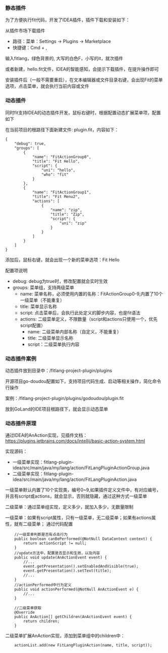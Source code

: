 ### 静态插件

为了方便执行fit代码，开发了IDEA插件，插件下载和安装如下：

从插件市场下载插件

- 路径：菜单：Settings -> Plugins -> Marketplace
- 快捷键：Cmd + ,

输入fitlang，绿色背景的, 大写的白色F，小写的it，就次插件

或者新建，hello.fit文件，IDEA的智能感知，会提示下载插件，在提升操作即可

安装插件后（一般不需要重启），在文本编辑器或文件目录右键，会出现Fit的菜单选项，点击菜单，就会执行当前内容或文件

### 动态插件

同时fit支持IDEA的动态插件开发，鼠标右键时，根据配置动态扩展菜单项，配置如下

在当前项目的根路径下面新建文件: plugin.fit，内容如下：

```
{
    "debug": true,
    "groups": [
        {
            "name": "FitActionGroup0",
            "title": "Fit Hello",
            "script": {
                "uni": "hello",
                "who": "fit"
            }
        },
        {
            "name": "FitActionGroup1",
            "title": "Fit Menu2",
            "actions": [
                {
                    "name": "zip",
                    "title": "Zip",
                    "script": {
                        "uni": "zip"
                    }
                }
            ]
        }
    ]
}
```

添加后，鼠标右键，就会出现一个新的菜单选项：Fit Hello

配置项说明

- debug: debug为true时，修改配置就会实时生效
- groups: 菜单组，支持两级菜单
    - name: 菜单名称，必须使用内置的名称：FitActionGroup0-9,内置了10个一级菜单（不能重复）
    - title: 菜单显示名称
    - script: 点击菜单后，会执行此处定义的脚步内容，也是fit语法
    - actions: 二级菜单定义，不限数量（script和actions只使用一个，优先script配置）
        - name: 二级菜单内部名称（自定义，不能重复）
        - title: 二级菜单显示名称
        - script：二级菜单执行内容

### 动态插件案例

动态插件放到目录中：/fitlang-project-plugin/plugins

开源项目go-doudou配置如下，支持项目代码生成、启动等相关操作，简化命令行操作

案例：/fitlang-project-plugin/plugins/godoudou/plugin.fit

放到GoLand的IDE项目根路径下，就会显示动态菜单

### 动态插件原理
通过IDEA的AnAction实现，见插件文档：
https://plugins.jetbrains.com/docs/intellij/basic-action-system.html

实现源码：
- 一级菜单实现：fitlang-plugin-idea/src/main/java/my/lang/action/FitLangPluginActionGroup.java
- 二级菜单实现：fitlang-plugin-idea/src/main/java/my/lang/action/FitLangPluginAction.java

一级菜单默认内置了10个实现类，编号0~9,如果插件定义文件中，有对应编号，并且有script或actions，就会显示，否则就隐藏，通过这种方式一级菜单

二级菜单：通过菜单组实现，定义多少，就加入多少，无数量限制

一级菜单：如果有script属性，只有一级菜单，无二级菜单；如果有actions属性，就有二级菜单；
通过代码配置
```
    //一级菜单判断是否有点击行为
    public boolean canBePerformed(@NotNull DataContext context) {
        return actionScript != null;
    }
    //update方法中，配置是否显示和生效，以及内容
    public void update(AnActionEvent event) {
        //...
        event.getPresentation().setEnabledAndVisible(true);
        event.getPresentation().setText(title);
        //...
    }
    //actionPerformed中行为定义
    public void actionPerformed(@NotNull AnActionEvent e) {
        //...
    }

    //二级菜单获取
    @Override
    public AnAction[] getChildren(AnActionEvent event) {
        return children;
    }

```

二级菜单扩展AnAction实现，添加到菜单组中的children中：
```
    actionList.add(new FitLangPluginAction(name, title, script));
```